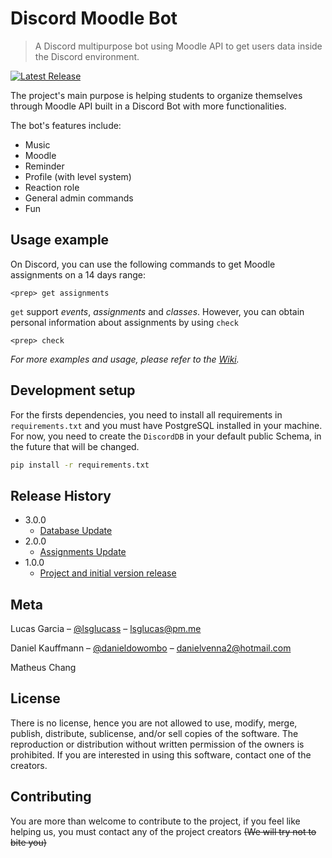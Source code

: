 # Discord Moodle Bot
> A Discord multipurpose bot using Moodle API to get users data inside the Discord environment.

[![Latest Release][release]][release]

The project's main purpose is helping students to organize themselves through Moodle API built in a Discord Bot with more functionalities.

The bot's features include:

* Music
* Moodle
* Reminder
* Profile (with level system)
* Reaction role
* General admin commands
* Fun  


## Usage example

On Discord, you can use the following commands to get Moodle assignments on a 14 days range:

```
<prep> get assignments
```

`get` support _events_, _assignments_ and _classes_. However, you can obtain personal information about assignments by using `check`

```
<prep> check
```

_For more examples and usage, please refer to the [Wiki][wiki]._

## Development setup

For the firsts dependencies, you need to install all requirements in ```requirements.txt``` and you must have PostgreSQL installed in your machine. For now, you need to create the ```DiscordDB``` in your default public Schema, in the future that will be changed.

```sh
pip install -r requirements.txt  
```
  
## Release History

* 3.0.0
    * [Database Update](https://github.com/lsglucas/DiscordMackBot/releases/tag/3.0.0)
* 2.0.0
    * [Assignments Update](https://github.com/lsglucas/DiscordMackBot/releases/tag/2.0.0)
* 1.0.0
    * [Project and initial version release](https://github.com/lsglucas/DiscordMackBot/releases/tag/1.0.0)

## Meta

Lucas Garcia – [@lsglucass](https://twitter.com/lsglucass) – lsglucas@pm.me

Daniel Kauffmann – [@danieldowombo](https://twitter.com/danieldowombo) – danielvenna2@hotmail.com

Matheus Chang  

## License  

There is no license, hence you are not allowed to use, modify, merge, publish, distribute, sublicense, and/or sell copies of the software. The reproduction or distribution without written permission of the owners is prohibited. If you are interested in using this software, contact one of the creators.


## Contributing
You are more than welcome to contribute to the project, if you feel like helping us, you must contact any of the project creators ~~(We will try not to bite you)~~


[release]: https://img.shields.io/github/v/release/lsglucas/DiscordMackBot
[wiki]: https://github.com/lsglucas/DiscordMackBot/wiki
